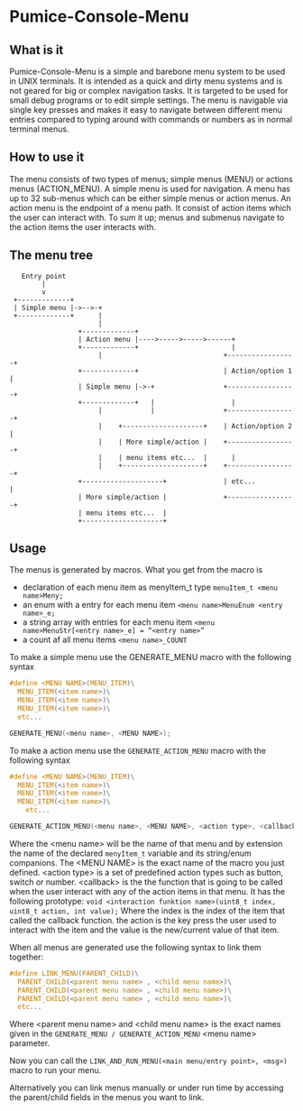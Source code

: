 # Pumice-Console-Menu

## What is it
Pumice-Console-Menu is a simple and barebone menu system to be used in UNIX terminals.
It is intended as a quick and dirty menu systems and is not geared for big or complex navigation tasks. 
It is targeted to be used for small debug programs or to edit simple settings.
The menu is navigable via single key presses and makes it easy to navigate between
different menu entries compared to typing around with commands or numbers as in normal terminal menus. 

## How to use it
The menu consists of two types of menus; simple menus (MENU) or actions menus (ACTION_MENU). 
A simple menu is used for navigation. A menu has up to 32 sub-menus which can be either simple 
menus or action menus. An action menu is the endpoint of a menu path. It consist of 
action items which the user can interact with. 
To sum it up; menus and submenus navigate to the action items the user interacts with.

## The menu tree
```
   Entry point
        |
        v
 +-------------+
 | Simple menu |->-->-+
 +-------------+      |
                      |
                 +-------------+
                 | Action menu |---->----->----->------+
                 +-------------+                       |
                      |                              +-----------------+
                 +-------------+                     | Action/option 1 |
                 | Simple menu |->-+                 +-----------------+  
                 +-------------+   |                   |
                      |            |                 +-----------------+
                      |    +--------------------+    | Action/option 2 |
                      |    | More simple/action |    +-----------------+
                      |    | menu items etc...  |      |
                      |    +--------------------+    +-----------------+
                 +--------------------+              | etc...          |
                 | More simple/action |              +-----------------+
                 | menu items etc...  | 
                 +--------------------+ 
```
## Usage
The menus is generated by macros. What you get from the macro is
 * declaration of each menu item as menyItem_t type
```menuItem_t <menu name>Meny;```
 * an enum with a entry for each menu item 
```<menu name>MenuEnum <entry name>_e;```
 * a string array with entries for each menu item 
```<menu name>MenuStr[<entry name>_e] = “<entry name>”```
 * a count af all menu items
```<menu name>_COUNT```

To make a simple menu use the GENERATE_MENU macro with the following syntax
```c
#define <MENU NAME>(MENU_ITEM)\
  MENU_ITEM(<item name>)\
  MENU_ITEM(<item name>)\
  MENU_ITEM(<item name>)\
  etc...

GENERATE_MENU(<menu name>, <MENU NAME>);
```
To make a action menu use the ```GENERATE_ACTION_MENU``` macro with the following syntax
```c
#define <MENU NAME>(MENU_ITEM)\
  MENU_ITEM(<item name>)\
  MENU_ITEM(<item name>)\
  MENU_ITEM(<item name>)\
 	etc...

GENERATE_ACTION_MENU(<menu name>, <MENU NAME>, <action type>, <callback>);
```
Where the \<menu name\> will be the name of that menu and by extension the name of the declared
```menyItem_t``` variable and its string/enum companions. The \<MENU NAME\> is the exact name of the macro
you just defined. \<action type\> is a set of predefined action types such as
button, switch or number. \<callback\> is the the function that is going to be called when 
the user interact with any of the action items in that menu. It has the following prototype: 
```void <interaction funktion name>(uint8_t index, uint8_t action, int value);```
Where the index is the index of the item that called the callback function.
the action is the key press the user used to interact with the item and the value is the new/current value of that item. 

When all menus are generated use the following syntax to link them together: 
```c
#define LINK_MENU(PARENT_CHILD)\
  PARENT_CHILD(<parent menu name> , <child menu name>)\
  PARENT_CHILD(<parent menu name> , <child menu name>)\
  PARENT_CHILD(<parent menu name> , <child menu name>)\
  etc...   	
```
Where \<parent menu name\> and \<child menu name\> is the exact names given 
in the ```GENERATE_MENU / GENERATE_ACTION_MENU``` \<menu name\> parameter.

Now you can call the ```LINK_AND_RUN_MENU(<main menu/entry point>, <msg>)``` macro to run your menu. 

Alternatively you can link menus manually or under run time by accessing the parent/child fields in the menus you want to link.
